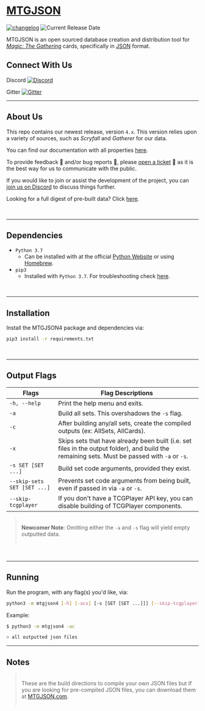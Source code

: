 # [**MTGJSON**](https://mtgjson.com/)

[![changelog](https://img.shields.io/badge/dynamic/json.svg?label=Version&url=https%3A%2F%2Fmtgjson.com%2Fjson%2Fversion.json&query=%24.version&colorB=blue)](https://mtgjson.com/changelog.html) ![Current Release Date](https://img.shields.io/badge/dynamic/json.svg?label=Released&url=https%3A%2F%2Fmtgjson.com%2Fjson%2Fversion.json&query=%24.date&colorB=blue)

MTGJSON is an open sourced database creation and distribution tool for [_Magic: The Gathering_](https://magic.wizards.com/) cards, specifically in [JSON](https://json.org/) format.
&nbsp;

## **Connect With Us**

Discord [![Discord](https://img.shields.io/discord/224178957103136779.svg)](https://discord.gg/74GUQDE)

Gitter [![Gitter](https://img.shields.io/gitter/room/nwjs/nw.js.svg)](https://gitter.im/mtgjson/mtgjson4)
___

## **About Us**

This repo contains our newest release, version `4.x`. This version relies upon a variety of sources, such as _Scryfall_ and _Gatherer_ for our data.

You can find our documentation with all properties [here](https://mtgjson.com/docs.html).

To provide feedback :information_desk_person: and/or bug reports :bug:, please [open a ticket](https://github.com/mtgjson/mtgjson4/issues/new/choose) :ticket: as it is the best way for us to communicate with the public.

If you would like to join or assist the development of the project, you can [join us on Discord](https://discord.gg/Hgyg7GJ) to discuss things further.

Looking for a full digest of pre-built data? Click [here](#notes).

&nbsp;
___

## **Dependencies**

- `Python 3.7`
  - Can be installed with at the official [Python Website](https://www.python.org/downloads/) or using [Homebrew](https://brew.sh/).
- `pip3`
  - Installed with `Python 3.7`. For troubleshooting check [here](https://stackoverflow.com/search?q=how+to+install+pip3).

&nbsp;
___

## **Installation**

Install the MTGJSON4 package and dependencies via:

```sh
pip3 install -r requirements.txt
```

&nbsp;
___

## **Output Flags**

| Flags                       | Flag Descriptions                                                                                                                              |
| --------------------------- | ---------------------------------------------------------------------------------------------------------------------------------------------- |
| `-h, --help`                        | Print the help menu and exits.                                                                                                                  |
| `-a`                        | Build all sets. This overshadows the `-s` flag.                                                                                                 |
| `-c`                        | After building any/all sets, create the compiled outputs (ex: AllSets, AllCards).                                                               |
| `-x`                        | Skips sets that have already been built (i.e. set files in the output folder), and build the remaining sets. Must be passed with `-a` or `-s`. |
| `-s SET [SET ...]`          | Build set code arguments, provided they exist.                                                                                                  |
| `--skip-sets SET [SET ...]` | Prevents set code arguments from being built, even if passed in via `-a` or `-s`.                                                               |
| `--skip-tcgplayer`          | If you don't have a TCGPlayer API key, you can disable building of TCGPlayer components.                                                        |

> &nbsp;  
> **Newcomer Note**: Omitting either the `-a` and `-s` flag will yield empty outputted data.  
> &nbsp;

&nbsp;
___

## **Running**

Run the program, with any flag(s) you'd like, via:

```sh
python3 -m mtgjson4 [-h] [-acx] [-s [SET [SET ...]]] [--skip-tcgplayer] [--skip-sets [SET [SET ...]]]
```

Example:

```sh
$ python3 -m mtgjson4 -ac

> all outputted json files
```

___

## **Notes**

> &nbsp;  
> These are the build directions to compile your own JSON files but If you are looking for pre-compiled JSON files, you can download them at [MTGJSON.com](https://mtgjson.com/).  
> &nbsp;